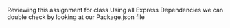 Reviewing this assignment for class
Using all Express
Dependencies we can double check by looking at our Package.json file